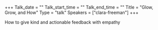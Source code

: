 +++
Talk_date = ""
Talk_start_time = ""
Talk_end_time = ""
Title = "Glow, Grow, and How"
Type = "talk"
Speakers = ["clara-freeman"]
+++

How to give kind and actionable feedback with empathy
